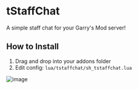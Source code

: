 # tStaffChat

A simple staff chat for your Garry's Mod server!

## How to Install
1) Drag and drop into your addons folder
2) Edit config: `lua/tstaffchat/sh_tstaffchat.lua`

![image](https://tasid.xyz/screenshots/DcSQj)
